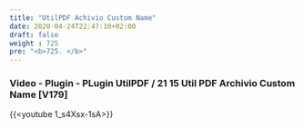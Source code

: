 ```yaml
---
title: "UtilPDF Achivio Custom Name"
date: 2020-04-24T22:47:10+02:00
draft: false
weight : 725
pre: "<b>725. </b>"
---
```


### Video - Plugin - PLugin UtilPDF / 21 15 Util PDF Archivio Custom Name [V179]
{{<youtube 1_s4Xsx-1sA>}}

